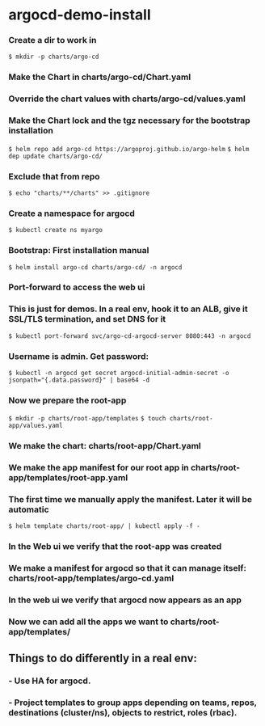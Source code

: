 # argocd-demo-install

### Create a dir to work in
`$ mkdir -p charts/argo-cd`

### Make the Chart in charts/argo-cd/Chart.yaml

### Override the chart values with charts/argo-cd/values.yaml

### Make the Chart lock and the tgz necessary for the bootstrap installation
`$ helm repo add argo-cd https://argoproj.github.io/argo-helm`
`$ helm dep update charts/argo-cd/`

### Exclude that from repo
`$ echo "charts/**/charts" >> .gitignore`

### Create a namespace for argocd
`$ kubectl create ns myargo`

### Bootstrap: First installation manual
`$ helm install argo-cd charts/argo-cd/ -n argocd`

### Port-forward to access the web ui
### This is just for demos. In a real env, hook it to an ALB, give it SSL/TLS termination, and set DNS for it
`$ kubectl port-forward svc/argo-cd-argocd-server 8080:443 -n argocd`

### Username is admin. Get password:
`$ kubectl -n argocd get secret argocd-initial-admin-secret -o jsonpath="{.data.password}" | base64 -d`

### Now we prepare the root-app
`$ mkdir -p charts/root-app/templates`
`$ touch charts/root-app/values.yaml`

### We make the chart: charts/root-app/Chart.yaml

### We make the app manifest for our root app in charts/root-app/templates/root-app.yaml

### The first time we manually apply the manifest. Later it will be automatic
`$ helm template charts/root-app/ | kubectl apply -f -`

### In the Web ui we verify that the root-app was created

### We make a manifest for argocd so that it can manage itself: charts/root-app/templates/argo-cd.yaml

### In the web ui we verify that argocd now appears as an app

### Now we can add all the apps we want to charts/root-app/templates/



## Things to do differently in a real env:
### - Use HA for argocd.
### - Project templates to group apps depending on teams, repos, destinations (cluster/ns), objects to restrict, roles (rbac).

